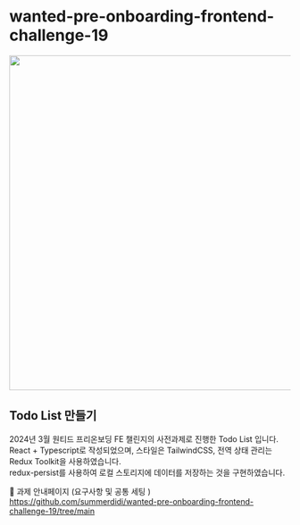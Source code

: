 # wanted-pre-onboarding-frontend-challenge-19

<img src="https://github.com/sw2377/wanted-pre-onboarding-fe-quest-2403/assets/85465266/0e95c1d9-c936-410f-a70c-3f1d9d4a4bc2" width="600">

## Todo List 만들기
2024년 3월 원티드 프리온보딩 FE 챌린지의 사전과제로 진행한 Todo List 입니다. <br />
React + Typescript로 작성되었으며, 스타일은 TailwindCSS, 전역 상태 관리는 Redux Toolkit을 사용하였습니다. <br />
redux-persist를 사용하여 로컬 스토리지에 데이터를 저장하는 것을 구현하였습니다.

🔗 과제 안내페이지 (요구사항 및 공통 세팅 ) <br />
https://github.com/summerdidi/wanted-pre-onboarding-frontend-challenge-19/tree/main
